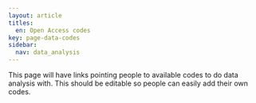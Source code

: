```yaml
---
layout: article
titles:
  en: Open Access codes
key: page-data-codes
sidebar:
  nav: data_analysis
---
```


This page will have links pointing people to available codes to do data analysis with.
This should be editable so people can easily add their own codes.
